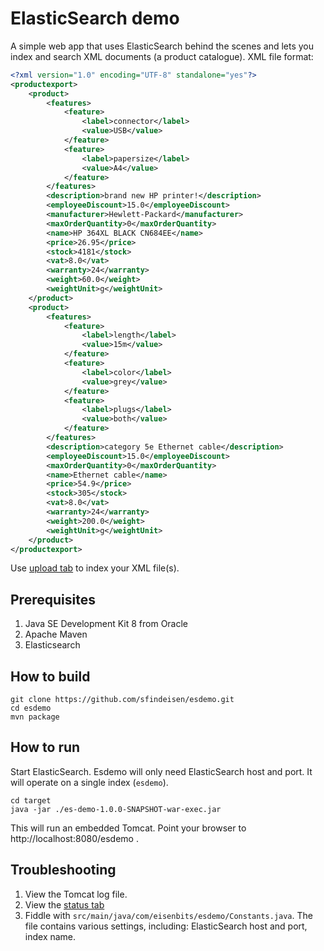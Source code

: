 # ElasticSearch demo

A simple web app that uses ElasticSearch behind the scenes and lets you index and search XML
documents (a product catalogue). XML file format:

```xml
<?xml version="1.0" encoding="UTF-8" standalone="yes"?>
<productexport>
    <product>
        <features>
            <feature>
                <label>connector</label>
                <value>USB</value>
            </feature>
            <feature>
                <label>papersize</label>
                <value>A4</value>
            </feature>
        </features>
        <description>brand new HP printer!</description>
        <employeeDiscount>15.0</employeeDiscount>
        <manufacturer>Hewlett-Packard</manufacturer>
        <maxOrderQuantity>0</maxOrderQuantity>
        <name>HP 364XL BLACK CN684EE</name>
        <price>26.95</price>
        <stock>4181</stock>
        <vat>8.0</vat>
        <warranty>24</warranty>
        <weight>60.0</weight>
        <weightUnit>g</weightUnit>
    </product>
    <product>
        <features>
            <feature>
                <label>length</label>
                <value>15m</value>
            </feature>
            <feature>
                <label>color</label>
                <value>grey</value>
            </feature>
            <feature>
                <label>plugs</label>
                <value>both</value>
            </feature>
        </features>
        <description>category 5e Ethernet cable</description>
        <employeeDiscount>15.0</employeeDiscount>
        <maxOrderQuantity>0</maxOrderQuantity>
        <name>Ethernet cable</name>
        <price>54.9</price>
        <stock>305</stock>
        <vat>8.0</vat>
        <warranty>24</warranty>
        <weight>200.0</weight>
        <weightUnit>g</weightUnit>
    </product>
</productexport>
```

Use [upload tab](http://localhost:8080/esdemo/upload) to index your XML file(s).

## Prerequisites

1. Java SE Development Kit 8 from Oracle
2. Apache Maven
3. Elasticsearch

## How to build

```
git clone https://github.com/sfindeisen/esdemo.git
cd esdemo
mvn package
```

## How to run

Start ElasticSearch. Esdemo will only need ElasticSearch host and port. It will operate
on a single index (`esdemo`).

```
cd target
java -jar ./es-demo-1.0.0-SNAPSHOT-war-exec.jar
```

This will run an embedded Tomcat. Point your browser to http://localhost:8080/esdemo .

## Troubleshooting

1. View the Tomcat log file.
2. View the [status tab](http://localhost:8080/esdemo/status)
3. Fiddle with `src/main/java/com/eisenbits/esdemo/Constants.java`. The file contains various settings, including: ElasticSearch host and port, index name.
